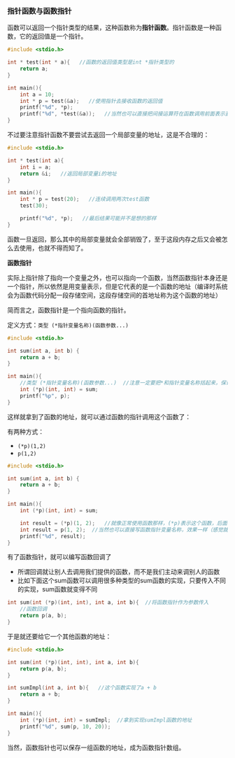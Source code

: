 ### 指针函数与函数指针

函数可以返回一个指针类型的结果，这种函数称为**指针函数**。指针函数是一种函数，它的返回值是一个指针。

```c
#include <stdio.h>

int * test(int * a){   //函数的返回值类型是int *指针类型的
    return a;
}

int main(){
    int a = 10;
    int * p = test(&a);   //使用指针去接收函数的返回值
    printf("%d", *p);
  	printf("%d", *test(&a));   //当然也可以直接把间接运算符在函数调用前面表示直接对返回的地址取地址上的值
}
```

不过要注意指针函数不要尝试去返回一个局部变量的地址，这是不合理的：

```c
#include <stdio.h>

int * test(int a){
    int i = a;
    return &i;   //返回局部变量i的地址
}

int main(){
    int * p = test(20);   //连续调用两次test函数
    test(30);

    printf("%d", *p);   //最后结果可能并不是想的那样
}
```

函数一旦返回，那么其中的局部变量就会全部销毁了，至于这段内存之后又会被怎么去使用，也就不得而知了。

**函数指针**

实际上指针除了指向一个变量之外，也可以指向一个函数，当然函数指针本身还是一个指针，所以依然是用变量表示，但是它代表的是一个函数的地址（编译时系统会为函数代码分配一段存储空间，这段存储空间的首地址称为这个函数的地址）

简而言之，函数指针是一个指向函数的指针。

定义方式：`类型 (*指针变量名称)(函数参数...) `

```c
#include <stdio.h>

int sum(int a, int b) {
    return a + b;
}

int main(){
  	//类型 (*指针变量名称)(函数参数...)  //注意一定要把*和指针变量名称括起来，保证优先级
    int (*p)(int, int) = sum;
    printf("%p", p);
}
```

这样就拿到了函数的地址，就可以通过函数的指针调用这个函数了：

有两种方式：

- `(*p)(1,2)`
- `p(1,2)`

```c
#include <stdio.h>

int sum(int a, int b) {
    return a + b;
}

int main(){
    int (*p)(int, int) = sum;

    int result = (*p)(1, 2);   //就像正常使用函数那样，(*p)表示这个函数，后面依然是在小括号里面填上实参
  	int result = p(1, 2);  //当然也可以直接写函数指针变量名称，效果一样（感觉就是给函数换了个名）
    printf("%d", result);
}
```

有了函数指针，就可以编写函数回调了

- 所谓回调就让别人去调用我们提供的函数，而不是我们主动来调别人的函数
- 比如下面这个sum函数可以调用很多种类型的sum函数的实现，只要传入不同的实现，sum函数就变得不同

```c
int sum(int (*p)(int, int), int a, int b){  //将函数指针作为参数传入
  	//函数回调
    return p(a, b);   
}
```

于是就还要给它一个其他函数的地址：

```c
#include <stdio.h>

int sum(int (*p)(int, int), int a, int b){
    return p(a, b);
}

int sumImpl(int a, int b){   //这个函数实现了a + b
    return a + b;
}

int main(){
    int (*p)(int, int) = sumImpl;  //拿到实现sumImpl函数的地址
    printf("%d", sum(p, 10, 20));  
}
```

当然，函数指针也可以保存一组函数的地址，成为函数指针数组。